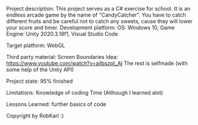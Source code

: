 Project description:
This project serves as a C# exercise for school. It is an endless arcade game by the name of "CandyCatcher".
You have to catch different fruits and be careful not to catch any sweets, cause they will lower your score and timer.
Development platform:
OS: Windows 10, Game Engine: Unity 2020.3.18f1, Visual Studio Code

Target platform:
WebGL

Third party material:
Screen Boundaries Idea:
https://www.youtube.com/watch?v=ailbszpt_AI
The rest is selfmade (with some help of the Unity API)

Project state:
95% finished

Limitations:
Knowledge of coding
Time
(Although I learned alot)

Lessons Learned:
further basics of code

Copyright by RobKarl :)